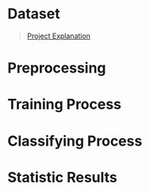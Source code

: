# Dataset

> [Project Explanation](https://github.com/HamedBabaei/ML992)

# Preprocessing

# Training Process

# Classifying Process

# Statistic Results
